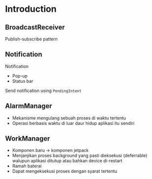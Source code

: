 # Introduction

## BroadcastReceiver

Publish-subscribe pattern

## Notification

Notification

- Pop-up
- Status bar

Send notification using `PendingIntent`

## AlarmManager

- Mekanisme mengulang sebuah proses di waktu tertentu
- Operasi berbasis waktu di luar daur hidup aplikasi itu sendiri

## WorkManager

- Komponen baru -> komponen jetpack
- Menjanjikan proses background yang pasti dieksekusi (deferrable) walupun aplikasi ditutup atau bahkan device di-restart
- Ramah baterai
- Dapat mengeksekusi proses dengan syarat tertentu
